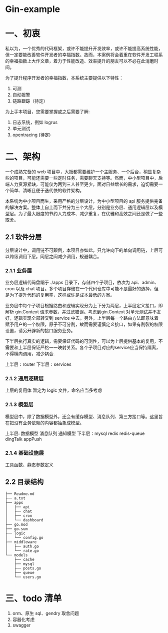 Gin-example
===
# 一、初衷
私以为，一个优秀的代码框架，或许不能提升开发效率，或许不能提高系统性能，但一定要能改善软件开发者的幸福指数。故而，本案例将会着重在软件开发工程系的幸福指数上大作文章，着力于性能改造、效率提升的朋友可以不必在此消磨时间。

为了提升程序开发者的幸福指数，本系统主要提供以下特性：
1. 可测
2. 自动报警
3. 链路跟踪（待定）

为上手本项目，您需要掌握或之后需要了解:
1. 日志系统，例如 logrus
2. 单元测试
3. opentracing (待定)

# 二、架构
一个成熟完备的 web 项目中，大抵都需要维护一个主服务、一个后台，稍显复杂些的项目，可能还需要一些定时任务，需要聊天支持等。然而，中小型项目中，后端人力资源紧缺，可能仅为两到三人甚至更少，面对日益增长的需求，迫切需要一个简单、清晰且便于迭代快的软件架构。

本系统为中小项目而生，采用严格的分层设计，为中小型项目的 api 服务提供完备的解决方案。整体上自上而下共分为三个大层，分别是业务层、通用逻辑层以及模型层。为了最大限度的节约人力成本、减少重复，在优雅和高效之间还是做了一些取舍。

## 2.1 软件分层
分层设计中，调用链不可颠倒，本项目亦如此，只允许向下的单向调用链，上层可以跨级调用下层。同层之间减少调用，规避耦合。

### 2.1.1 业务层

业务层逻辑代码盘踞于 ./apps 目录下，存储四个子项目，依次为 api、admin、cron 以及 chat 项目。多个项目存储在一个代码仓库中可能不是最好的选择，但是为了提升代码的复用率，这样或许是成本最低的方案。

业务层中每个子项目根据路由和逻辑实现分为上下分为两层，上半层定义接口，即解析 gin.Context 请求参数，并过滤错误。考虑到gin.Context 对单元测试并不友好，逻辑实现全部转交到 service 中去。另外，上半层每一个路由方法即意味着赋予用户的一个权限，原子不可分割，故而需要谨慎定义接口，如果有割裂的权限设置，请另开辟新的接口服务业务。

下半层执行真实的逻辑，需要保证代码的可测性，可以为上层提供基本的复用，不需要和上半层保证严格一一映射关系。各个子项目对应的service应当保持隔离，不得横向调用，减少耦合.

上半层：router
下半层：services

### 2.1.2 通用逻辑层
上层的复用体 暂定为 logic 文件，命名应当多考虑

### 2.1.3 模型层
模型层中，除了数据模型外，还会有缓存模型、消息队列、第三方接口等。这里旨在把没有业务依赖的内容都抽象成模型。

上半层:    数据模型        消息队列          通知模型 
下半层：mysql redis    redis-queue    dingTalk appPush


### 2.1.4 基础设施层
工具函数、静态参数定义

## 2.2 目录结构

```
├── Readme.md
├── a.txt
├── apps
│   ├── api
│   ├── chat
│   ├── cron
│   └── dashboard
├── go.mod
├── go.sum
├── logic
│   └── config.go
├── middleware
│   ├── auth.go
│   └── rate.go
└── models
    ├── cache
    ├── mysql
    ├── posts.go
    ├── queue
    └── users.go
```

# 三、todo 清单

1. orm、原生 sql、gendry 取舍问题
2. 容器化考虑
3. swagger
